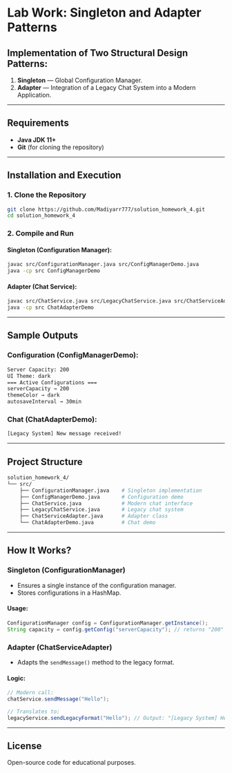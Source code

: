 # Lab Work: Singleton and Adapter Patterns

## Implementation of Two Structural Design Patterns:
1. **Singleton** — Global Configuration Manager.
2. **Adapter** — Integration of a Legacy Chat System into a Modern Application.

---

## Requirements
- **Java JDK 11+**
- **Git** (for cloning the repository)

---

## Installation and Execution

### 1. Clone the Repository
```bash
git clone https://github.com/Madiyarr777/solution_homework_4.git
cd solution_homework_4
```

### 2. Compile and Run

#### Singleton (Configuration Manager):
```bash
javac src/ConfigurationManager.java src/ConfigManagerDemo.java
java -cp src ConfigManagerDemo
```

#### Adapter (Chat Service):
```bash
javac src/ChatService.java src/LegacyChatService.java src/ChatServiceAdapter.java src/ChatAdapterDemo.java
java -cp src ChatAdapterDemo
```

---

## Sample Outputs

### Configuration (ConfigManagerDemo):
```bash
Server Capacity: 200
UI Theme: dark
=== Active Configurations ===
serverCapacity → 200
themeColor → dark
autosaveInterval → 30min
```

### Chat (ChatAdapterDemo):
```bash
[Legacy System] New message received!
```

---

## Project Structure
```bash
solution_homework_4/
└── src/
    ├── ConfigurationManager.java    # Singleton implementation
    ├── ConfigManagerDemo.java       # Configuration demo
    ├── ChatService.java             # Modern chat interface
    ├── LegacyChatService.java       # Legacy chat system
    ├── ChatServiceAdapter.java      # Adapter class
    └── ChatAdapterDemo.java         # Chat demo
```

---

## How It Works?

### Singleton (ConfigurationManager)
- Ensures a single instance of the configuration manager.
- Stores configurations in a HashMap.

#### Usage:
```java
ConfigurationManager config = ConfigurationManager.getInstance();
String capacity = config.getConfig("serverCapacity"); // returns "200"
```

### Adapter (ChatServiceAdapter)
- Adapts the `sendMessage()` method to the legacy format.

#### Logic:
```java
// Modern call:
chatService.sendMessage("Hello");

// Translates to:
legacyService.sendLegacyFormat("Hello"); // Output: "[Legacy System] Hello"
```

---

## License
Open-source code for educational purposes.
